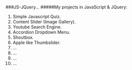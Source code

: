 ###JS-JQuery...
#####My projects in JavaScript &amp; JQuery:
1. Simple Javascript Quiz.
2. Content Slider (Image Gallery).
3. Youtube Search Engine.
4. Accordion Dropdown Menu.
5. Shoutbox.
6. Apple like Thumbslider.
7. ...
8. ...
9. ...
10. ...
